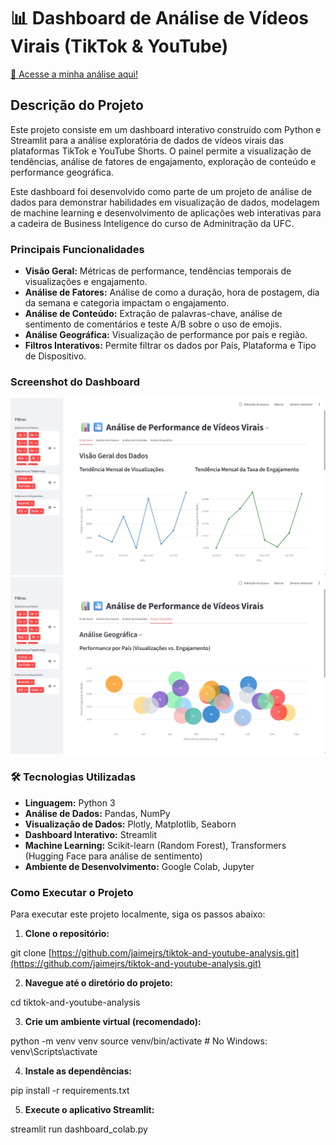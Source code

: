# 📊 Dashboard de Análise de Vídeos Virais (TikTok & YouTube)

[🚀 Acesse a minha análise aqui!](https://tiktok-and-youtube-analysis-d5l4tgkxmevvehe9xyogta.streamlit.app/)

## Descrição do Projeto

Este projeto consiste em um dashboard interativo construído com Python e Streamlit para a análise exploratória de dados de vídeos virais das plataformas TikTok e YouTube Shorts. O painel permite a visualização de tendências, análise de fatores de engajamento, exploração de conteúdo e performance geográfica.

Este dashboard foi desenvolvido como parte de um projeto de análise de dados para demonstrar habilidades em visualização de dados, modelagem de machine learning e desenvolvimento de aplicações web interativas para a cadeira de Business Inteligence do curso de Adminitração da UFC.

### Principais Funcionalidades

- **Visão Geral:** Métricas de performance, tendências temporais de visualizações e engajamento.
- **Análise de Fatores:** Análise de como a duração, hora de postagem, dia da semana e categoria impactam o engajamento.
- **Análise de Conteúdo:** Extração de palavras-chave, análise de sentimento de comentários e teste A/B sobre o uso de emojis.
- **Análise Geográfica:** Visualização de performance por país e região.
- **Filtros Interativos:** Permite filtrar os dados por País, Plataforma e Tipo de Dispositivo.

### Screenshot do Dashboard

![Banner do Dashboard](https://github.com/jaimejrs/tiktok-and-youtube-analysis/blob/7dc68c01cf11fea09fafa87e9da2126eb0c1f00e/geral.jpg)
![Banner do Dashboard](https://github.com/jaimejrs/tiktok-and-youtube-analysis/blob/7dc68c01cf11fea09fafa87e9da2126eb0c1f00e/geografico.jpg)


### 🛠️ Tecnologias Utilizadas

* **Linguagem:** Python 3
* **Análise de Dados:** Pandas, NumPy
* **Visualização de Dados:** Plotly, Matplotlib, Seaborn
* **Dashboard Interativo:** Streamlit
* **Machine Learning:** Scikit-learn (Random Forest), Transformers (Hugging Face para análise de sentimento)
* **Ambiente de Desenvolvimento:** Google Colab, Jupyter

### Como Executar o Projeto

Para executar este projeto localmente, siga os passos abaixo:
1. **Clone o repositório:**

git clone [https://github.com/jaimejrs/tiktok-and-youtube-analysis.git](https://github.com/jaimejrs/tiktok-and-youtube-analysis.git)

2. **Navegue até o diretório do projeto:**

cd tiktok-and-youtube-analysis

3. **Crie um ambiente virtual (recomendado):**

python -m venv venv
source venv/bin/activate  # No Windows: venv\Scripts\activate

4. **Instale as dependências:**

pip install -r requirements.txt

5. **Execute o aplicativo Streamlit:**

streamlit run dashboard_colab.py
